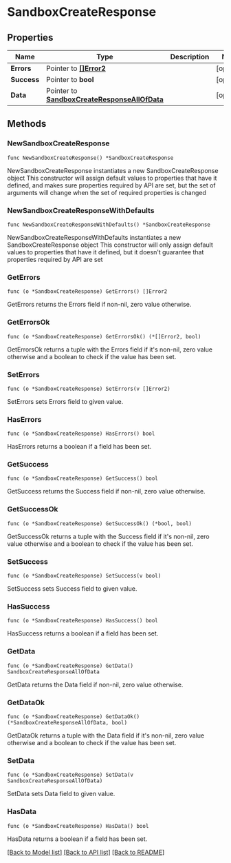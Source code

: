 # SandboxCreateResponse

## Properties

Name | Type | Description | Notes
------------ | ------------- | ------------- | -------------
**Errors** | Pointer to [**[]Error2**](Error2.md) |  | [optional] 
**Success** | Pointer to **bool** |  | [optional] 
**Data** | Pointer to [**SandboxCreateResponseAllOfData**](SandboxCreateResponseAllOfData.md) |  | [optional] 

## Methods

### NewSandboxCreateResponse

`func NewSandboxCreateResponse() *SandboxCreateResponse`

NewSandboxCreateResponse instantiates a new SandboxCreateResponse object
This constructor will assign default values to properties that have it defined,
and makes sure properties required by API are set, but the set of arguments
will change when the set of required properties is changed

### NewSandboxCreateResponseWithDefaults

`func NewSandboxCreateResponseWithDefaults() *SandboxCreateResponse`

NewSandboxCreateResponseWithDefaults instantiates a new SandboxCreateResponse object
This constructor will only assign default values to properties that have it defined,
but it doesn't guarantee that properties required by API are set

### GetErrors

`func (o *SandboxCreateResponse) GetErrors() []Error2`

GetErrors returns the Errors field if non-nil, zero value otherwise.

### GetErrorsOk

`func (o *SandboxCreateResponse) GetErrorsOk() (*[]Error2, bool)`

GetErrorsOk returns a tuple with the Errors field if it's non-nil, zero value otherwise
and a boolean to check if the value has been set.

### SetErrors

`func (o *SandboxCreateResponse) SetErrors(v []Error2)`

SetErrors sets Errors field to given value.

### HasErrors

`func (o *SandboxCreateResponse) HasErrors() bool`

HasErrors returns a boolean if a field has been set.

### GetSuccess

`func (o *SandboxCreateResponse) GetSuccess() bool`

GetSuccess returns the Success field if non-nil, zero value otherwise.

### GetSuccessOk

`func (o *SandboxCreateResponse) GetSuccessOk() (*bool, bool)`

GetSuccessOk returns a tuple with the Success field if it's non-nil, zero value otherwise
and a boolean to check if the value has been set.

### SetSuccess

`func (o *SandboxCreateResponse) SetSuccess(v bool)`

SetSuccess sets Success field to given value.

### HasSuccess

`func (o *SandboxCreateResponse) HasSuccess() bool`

HasSuccess returns a boolean if a field has been set.

### GetData

`func (o *SandboxCreateResponse) GetData() SandboxCreateResponseAllOfData`

GetData returns the Data field if non-nil, zero value otherwise.

### GetDataOk

`func (o *SandboxCreateResponse) GetDataOk() (*SandboxCreateResponseAllOfData, bool)`

GetDataOk returns a tuple with the Data field if it's non-nil, zero value otherwise
and a boolean to check if the value has been set.

### SetData

`func (o *SandboxCreateResponse) SetData(v SandboxCreateResponseAllOfData)`

SetData sets Data field to given value.

### HasData

`func (o *SandboxCreateResponse) HasData() bool`

HasData returns a boolean if a field has been set.


[[Back to Model list]](../README.md#documentation-for-models) [[Back to API list]](../README.md#documentation-for-api-endpoints) [[Back to README]](../README.md)


